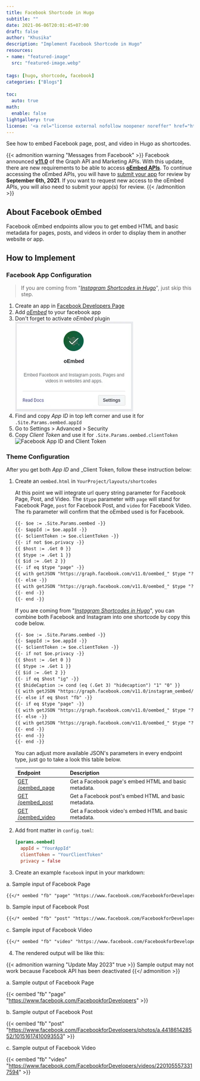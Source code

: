 ```yaml
---
title: Facebook Shortcode in Hugo
subtitle: ""
date: 2021-06-06T20:01:45+07:00
draft: false
author: "Khusika"
description: "Implement Facebook Shortcode in Hugo"
resources:
- name: "featured-image"
  src: "featured-image.webp"

tags: [hugo, shortcode, facebook]
categories: ["Blogs"]

toc:
  auto: true
math:
  enable: false
lightgallery: true
license: '<a rel="license external nofollow noopener noreffer" href="https://creativecommons.org/licenses/by-nc/4.0/" target="_blank">CC BY-NC 4.0</a>'
---
```

See how to embed Facebook page, post, and video in Hugo as shortcodes.
<!--more-->

{{< admonition warning "Messages from Facebook" >}}
Facebook announced [**v11.0**](https://developers.facebook.com/docs/graph-api/changelog/version11.0) of the Graph API and Marketing APIs. With this update, there are new requirements to be able to access [**oEmbed APIs**](https://developers.facebook.com/docs/plugins/oembed/). To continue accessing the oEmbed APIs, you will have to [submit your app](https://developers.facebook.com/docs/plugins/oembed/) for review by **September 6th, 2021**. If you want to request new access to the oEmbed APIs, you will also need to submit your app(s) for review.
{{< /admonition >}}

## About Facebook oEmbed
Facebook oEmbed endpoints allow you to get embed HTML and basic metadata for pages, posts, and videos in order to display them in another website or app.

## How to Implement
### Facebook App Configuration

> If you are coming from "[_Instagram Shortcodes in Hugo_](/instagram-shortcode-in-hugo)", just skip this step.

1. Create an app in [Facebook Developers Page](https://developers.facebook.com/)
2. Add [_oEmbed_](https://developers.facebook.com/docs/plugins/oembed) to your facebook app
3. Don't forget to activate _oEmbed_ plugin
![Instagram Graph Api and oEmbed Plugins](facebook_oembed.webp "oEmbed Plugins")
4. Find and copy _App ID_ in top left corner and use it for `.Site.Params.oembed.appId`
5. Go to Settings > Advanced > Security
6. Copy _Client Token_ and use it for `.Site.Params.oembed.clientToken`
![Facebook App ID and Client Token](/instagram-shortcode-in-hugo/facebook_appid.webp "Facebook App ID and Client Token")

### Theme Configuration
After you get both _App ID_ and _Client Token, follow these instruction below:

1. Create an `oembed.html` in `YourProject/layouts/shortcodes`

   At this point we will integrate url query string parameter for Facebook Page, Post, and Video.
The `$type` parameter with `page` will stand for Facebook Page, `post` for Facebook Post, and `video`  for Facebook Video. The `fb` parameter will confirm that the oEmbed used is for Facebook.

   ```html
   {{- $oe := .Site.Params.oembed -}}
   {{- $appId := $oe.appId -}}
   {{- $clientToken := $oe.clientToken -}}
   {{- if not $oe.privacy -}}
   {{ $host := .Get 0 }}
   {{ $type := .Get 1 }}
   {{ $id := .Get 2 }}
   {{- if eq $type "page" -}}
   {{ with getJSON "https://graph.facebook.com/v11.0/oembed_" $type "?url=" $id "&show_posts=false" "&access_token=" $appId "|" $clientToken }}{{ .html | safeHTML }}{{ end }}
   {{- else -}}
   {{ with getJSON "https://graph.facebook.com/v11.0/oembed_" $type "?url=" $id "&access_token=" $appId "|" $clientToken }}{{ .html | safeHTML }}{{ end }}
   {{- end -}}
   {{- end -}}
   ```
   
   If you are coming from "[_Instagram Shortcodes in Hugo_](/instagram-shortcode-in-hugo)", you can combine both Facebook and Instagram into one shortcode by copy this code below.

   ```html
   {{- $oe := .Site.Params.oembed -}}
   {{- $appId := $oe.appId -}}
   {{- $clientToken := $oe.clientToken -}}
   {{- if not $oe.privacy -}}
   {{ $host := .Get 0 }}
   {{ $type := .Get 1 }}
   {{ $id := .Get 2 }}
   {{- if eq $host "ig" -}}
   {{ $hideCaption := cond (eq (.Get 3) "hidecaption") "1" "0" }}
   {{ with getJSON "https://graph.facebook.com/v11.0/instagram_oembed/?url=https://instagram.com/" $type "/" $id "/&hidecaption=" $hideCaption "&access_token=" $appId "|" $clientToken }}{{ .html | safeHTML }}{{ end }}
   {{- else if eq $host "fb" -}}
   {{- if eq $type "page" -}}
   {{ with getJSON "https://graph.facebook.com/v11.0/oembed_" $type "?url=" $id "&show_posts=false" "&access_token=" $appId "|" $clientToken }}{{ .html | safeHTML }}{{ end }}
   {{- else -}}
   {{ with getJSON "https://graph.facebook.com/v11.0/oembed_" $type "?url=" $id "&access_token=" $appId "|" $clientToken }}{{ .html | safeHTML }}{{ end }}
   {{- end -}}
   {{- end -}}
   {{- end -}}
   ```
   You can adjust more available JSON's parameters in every endpoint type, just go to take a look this table below.

   | Endpoint | Description |
   | -------- | ----------- |
   | [GET /oembed_page](https://developers.facebook.com/docs/graph-api/reference/oembed-page/) | Get a Facebook page's embed HTML and basic metadata. |
   | [GET /oembed_post](https://developers.facebook.com/docs/graph-api/reference/oembed-post/) | Get a Facebook post's embed HTML and basic metadata. |
   | [GET /oembed_video](https://developers.facebook.com/docs/graph-api/reference/oembed-video/) | Get a Facebook video's embed HTML and basic metadata. |
   

2. Add front matter in `config.toml`:
   ```toml
   [params.oembed]
     appId = "YourAppId"
     clientToken = "YourClientToken"
     privacy = false
   ```

3. Create an example `facebook` input in your markdown:

a. Sample input of Facebook Page

```markdown
{{</* oembed "fb" "page" "https://www.facebook.com/FacebookforDevelopers" */>}}
```

b. Sample input of Facebook Post

```markdown
{{</* oembed "fb" "post" "https://www.facebook.com/FacebookforDevelopers/photos/a.441861428552/10151617410093553" */>}}
```

c. Sample input of Facebook Video

```markdown
{{</* oembed "fb" "video" "https://www.facebook.com/FacebookforDevelopers/videos/2201055573317594" */>}}
```

4. The rendered output will be like this:

{{< admonition warning "Update May 2023" true >}}
Sample output may not work because Facebook API has been deactivated
{{</ admonition >}}

a. Sample output of Facebook Page

{{< oembed "fb" "page" "https://www.facebook.com/FacebookforDevelopers" >}}

b. Sample output of Facebook Post

{{< oembed "fb" "post" "https://www.facebook.com/FacebookforDevelopers/photos/a.441861428552/10151617410093553" >}}

c. Sample output of Facebook Video

{{< oembed "fb" "video" "https://www.facebook.com/FacebookforDevelopers/videos/2201055573317594" >}}
